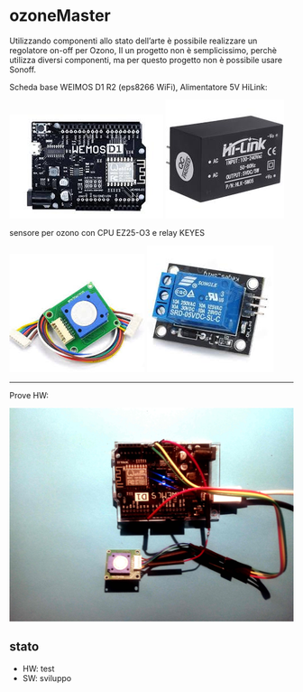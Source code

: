 # ozoneMaster

Utilizzando componenti allo stato dell’arte è possibile realizzare un regolatore on-off per Ozono, Il un progetto non è semplicissimo, perchè utilizza diversi componenti, ma per questo progetto non è possibile usare Sonoff.

Scheda base WEIMOS D1 R2 (eps8266 WiFi), Alimentatore 5V HiLink: 

![](images/board01.jfif) ![](images/5vhilink.jfif)

sensore per ozono con CPU EZ25-O3 e relay KEYES

![](images/ZE25-03.jfif) ![](images/keyes-relay.jfif)

-------
Prove HW:

![](images/IMG_20200517_100444.jpg)

## stato

- HW: test
- SW: sviluppo
